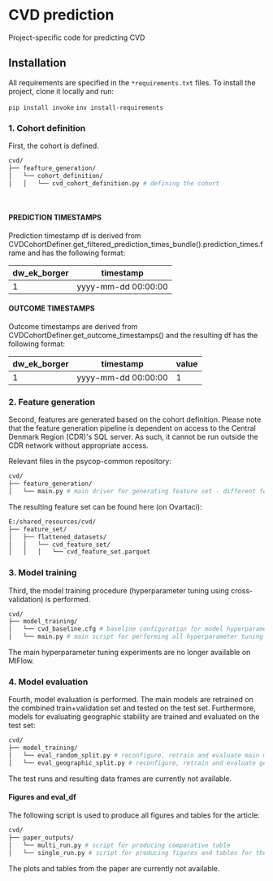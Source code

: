 # CVD prediction
Project-specific code for predicting CVD

## Installation
All requirements are specified in the `*requirements.txt` files. To install the project, clone it locally and run:

`pip install invoke`
`inv install-requirements`

### 1. Cohort definition
First, the cohort is defined. 
```bash
cvd/  
├── feafture_generation/ 
│   └── cohort_definition/
│   │   └── cvd_cohort_definition.py # defining the cohort
```

<br />


#### PREDICTION TIMESTAMPS
Prediction timestamp df is derived from CVDCohortDefiner.get_filtered_prediction_times_bundle().prediction_times.frame and has the following format:

| dw_ek_borger | timestamp           |
|--------------|---------------------|
| 1            | yyyy-mm-dd 00:00:00 |


#### OUTCOME TIMESTAMPS
Outcome timestamps are derived from CVDCohortDefiner.get_outcome_timestamps() and the resulting df has the following format:

| dw_ek_borger | timestamp       | value        |
|--------------|---------------------|---------------------|
| 1            | yyyy-mm-dd 00:00:00 | 1|


### 2. Feature generation
Second, features are generated based on the cohort definition. Please note that the feature generation pipeline is dependent on access to the Central Denmark Region (CDR)'s SQL server. As such, it cannot be run outside the CDR network without appropriate access.

Relevant files in the psycop-common repository: 
```bash
cvd/  
├── feature_generation/ 
│   └── main.py # main driver for generating feature set - different feature layers are defined in the script
```

The resulting feature set can be found here (on Ovartaci): 
```bash
E:/shared_resources/cvd/
├── feature_set/ 
│   ├── flattened_datasets/ 
│   │   └── cvd_feature_set/
│   │   │   └── cvd_feature_set.parquet
```


### 3. Model training
Third, the model training procedure (hyperparameter tuning using cross-validation) is performed.

```bash
cvd/ 
├── model_training/
│   └── cvd_baseline.cfg # baseline configuration for model hyperparameter tuning
│   └── main.py # main script for performing all hyperparameter tuning experiments
```

The main hyperparameter tuning experiments are no longer available on MlFlow.


### 4. Model evaluation
Fourth, model evaluation is performed. The main models are retrained on the combined train+validation set and tested on the test set. Furthermore, models for evaluating geographic stability are trained and evaluated on the test set:

```bash
cvd/
├── model_training/
│   └── eval_random_split.py # reconfigure, retrain and evaluate main model
│   └── eval_geographic_split.py # reconfigure, retrain and evaluate geographic stability (trained on east and west sites, evaluated on central sites)
```

The test runs and resulting data frames are currently not available.

#### Figures and eval_df

The following script is used to produce all figures and tables for the article:

```bash
cvd/
├── paper_outputs/
│   └── multi_run.py # script for producing comparative table
│   └── single_run.py # script for producing figures and tables for the main model (XGBoost model based only on layers 1 + 2)
```
The plots and tables from the paper are currently not available.

